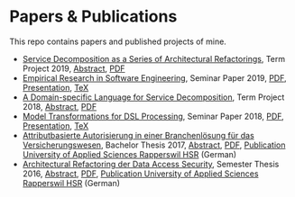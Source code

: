 # Papers & Publications
This repo contains papers and published projects of mine.

 * [Service Decomposition as a Series of Architectural Refactorings](./service-decomposition-as-a-series-of-architectural-refactorings),
   Term Project 2019,
   [Abstract](./service-decomposition-as-a-series-of-architectural-refactorings/FS19-MSE-Stefan-Kapferer-Service-Decomposition-Architectural-Refactorings-Abstract.pdf),
   [PDF](./service-decomposition-as-a-series-of-architectural-refactorings/FS19-MSE-Stefan-Kapferer-Service-Decomposition-Architectural-Refactorings.pdf)
 * [Empirical Research in Software Engineering](./empirical-research-in-software-engineering),
   Seminar Paper 2019,
   [PDF](./empirical-research-in-software-engineering/FS19_SKapferer_Empirical-Research-in-Software-Engineering-Paper.pdf),
   [Presentation](./empirical-research-in-software-engineering/FS19_SKapferer_Empirical-Research-in-Software-Engineering-Presentation.pdf),
   [TeX](./empirical-research-in-software-engineering/FS19_SKapferer_Empirical-Research-in-Software-Engineering-Paper.tex)
 * [A Domain-specific Language for Service Decomposition](./a-dsl-for-service-decomposition),
   Term Project 2018,
   [Abstract](./a-dsl-for-service-decomposition/HS18-MSE-Stefan-Kapferer-A-DSL-for-Service-Decomposition-Abstract.pdf),
   [PDF](./a-dsl-for-service-decomposition/HS18-MSE-Stefan-Kapferer-A-DSL-for-Service-Decomposition.pdf)
 * [Model Transformations for DSL Processing](./model-transformations-for-dsl-processing),
   Seminar Paper 2018,
   [PDF](./model-transformations-for-dsl-processing/HS18_SKapferer_Model-Transformations-for-DSL-Processing-Paper.pdf),
   [Presentation](./model-transformations-for-dsl-processing/HS18_SKapferer_Model-Transformations-for-DSL-Processing-Presentation.pdf),
   [TeX](./model-transformations-for-dsl-processing/HS18_SKapferer_Model-Transformations-for-DSL-Processing-Paper.tex)
 * [Attributbasierte Autorisierung in einer Branchenlösung für das Versicherungswesen](./attribute-based-access-control-in-a-standard-software-for-the-insurance-sector/README.md), 
   Bachelor Thesis 2017, 
   [Abstract](./attribute-based-access-control-in-a-standard-software-for-the-insurance-sector/17_BA_Jost-Kapferer_Abstract.pdf),
   [PDF](./attribute-based-access-control-in-a-standard-software-for-the-insurance-sector/FS2017-BA-EP-Jost-Kapferer-Attributbasierte-Autorisierung-in-einer-Branchenloesung-fuer-das-Versicherungswesen.pdf), 
   [Publication University of Applied Sciences Rapperswil HSR](https://eprints.hsr.ch/602/) (German)
 * [Architectural Refactoring der Data Access Security](./architectural-refactoring-of-data-access-security/README.md), 
   Semester Thesis 2016, 
   [Abstract](./architectural-refactoring-of-data-access-security/2_I_SA_S.Kapferer_H_2016.pdf),
   [PDF](./architectural-refactoring-of-data-access-security/HS16-SA-EP-Kapferer-ArchitecturalRefactoringDataAccessSecurity.pdf), 
   [Publication University of Applied Sciences Rapperswil HSR](https://eprints.hsr.ch/564/) (German)

